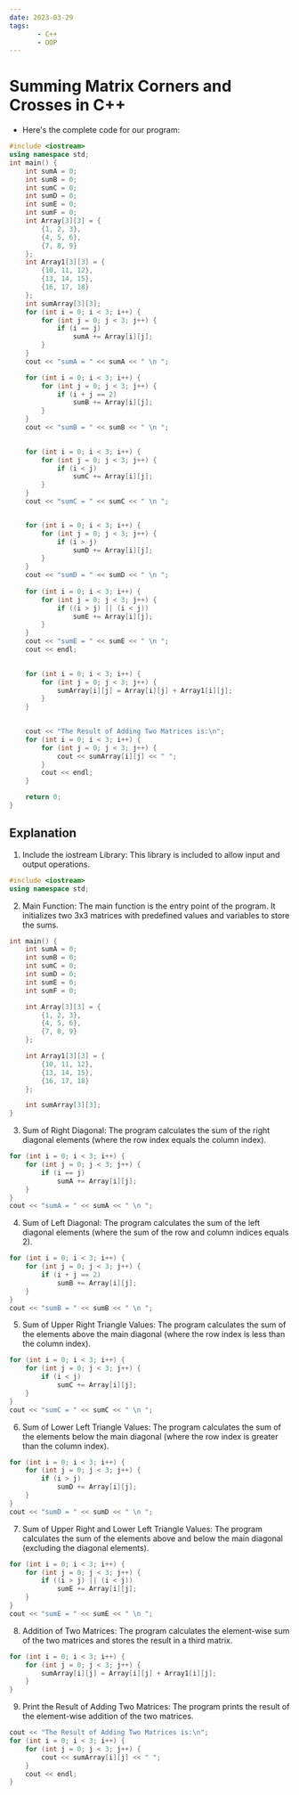 ```yaml
---
date: 2023-03-29
tags:
       - C++
       - OOP
---
```

# Summing Matrix Corners and Crosses in C++
- Here's the complete code for our program:
```cpp
#include <iostream>
using namespace std;
int main() {
    int sumA = 0;
    int sumB = 0;
    int sumC = 0;
    int sumD = 0;
    int sumE = 0;
    int sumF = 0;
    int Array[3][3] = {
        {1, 2, 3},
        {4, 5, 6},
        {7, 8, 9}
    };
    int Array1[3][3] = {
        {10, 11, 12},
        {13, 14, 15},
        {16, 17, 18}
    };
    int sumArray[3][3];
    for (int i = 0; i < 3; i++) {
        for (int j = 0; j < 3; j++) {
            if (i == j)
                sumA += Array[i][j];
        }
    }
    cout << "sumA = " << sumA << " \n ";

    for (int i = 0; i < 3; i++) {
        for (int j = 0; j < 3; j++) {
            if (i + j == 2)
                sumB += Array[i][j];
        }
    }
    cout << "sumB = " << sumB << " \n ";

    
    for (int i = 0; i < 3; i++) {
        for (int j = 0; j < 3; j++) {
            if (i < j)
                sumC += Array[i][j];
        }
    }
    cout << "sumC = " << sumC << " \n ";


    for (int i = 0; i < 3; i++) {
        for (int j = 0; j < 3; j++) {
            if (i > j)
                sumD += Array[i][j];
        }
    }
    cout << "sumD = " << sumD << " \n ";
    
    for (int i = 0; i < 3; i++) {
        for (int j = 0; j < 3; j++) {
            if ((i > j) || (i < j))
                sumE += Array[i][j];
        }
    }
    cout << "sumE = " << sumE << " \n ";
    cout << endl;

    
    for (int i = 0; i < 3; i++) {
        for (int j = 0; j < 3; j++) {
            sumArray[i][j] = Array[i][j] + Array1[i][j];
        }
    }

    
    cout << "The Result of Adding Two Matrices is:\n";
    for (int i = 0; i < 3; i++) {
        for (int j = 0; j < 3; j++) {
            cout << sumArray[i][j] << " ";
        }
        cout << endl;
    }

    return 0;
}
```
## Explanation
1. Include the iostream Library: This library is included to allow input and output operations.
```cpp
#include <iostream>
using namespace std;
```
2. Main Function: The main function is the entry point of the program. It initializes two 3x3 matrices with predefined values and variables to store the sums.
```cpp
int main() {
    int sumA = 0;
    int sumB = 0;
    int sumC = 0;
    int sumD = 0;
    int sumE = 0;
    int sumF = 0;

    int Array[3][3] = {
        {1, 2, 3},
        {4, 5, 6},
        {7, 8, 9}
    };

    int Array1[3][3] = {
        {10, 11, 12},
        {13, 14, 15},
        {16, 17, 18}
    };

    int sumArray[3][3];
}
```
3. Sum of Right Diagonal: The program calculates the sum of the right diagonal elements (where the row index equals the column index).
```cpp
for (int i = 0; i < 3; i++) {
    for (int j = 0; j < 3; j++) {
        if (i == j)
            sumA += Array[i][j];
    }
}
cout << "sumA = " << sumA << " \n ";
```
4. Sum of Left Diagonal: The program calculates the sum of the left diagonal elements (where the sum of the row and column indices equals 2).
```cpp
for (int i = 0; i < 3; i++) {
    for (int j = 0; j < 3; j++) {
        if (i + j == 2)
            sumB += Array[i][j];
    }
}
cout << "sumB = " << sumB << " \n ";
```
5. Sum of Upper Right Triangle Values: The program calculates the sum of the elements above the main diagonal (where the row index is less than the column index).
```cpp
for (int i = 0; i < 3; i++) {
    for (int j = 0; j < 3; j++) {
        if (i < j)
            sumC += Array[i][j];
    }
}
cout << "sumC = " << sumC << " \n ";
```
6. Sum of Lower Left Triangle Values: The program calculates the sum of the elements below the main diagonal (where the row index is greater than the column index).
```cpp
for (int i = 0; i < 3; i++) {
    for (int j = 0; j < 3; j++) {
        if (i > j)
            sumD += Array[i][j];
    }
}
cout << "sumD = " << sumD << " \n ";
```
7. Sum of Upper Right and Lower Left Triangle Values: The program calculates the sum of the elements above and below the main diagonal (excluding the diagonal elements).
```cpp
for (int i = 0; i < 3; i++) {
    for (int j = 0; j < 3; j++) {
        if ((i > j) || (i < j))
            sumE += Array[i][j];
    }
}
cout << "sumE = " << sumE << " \n ";
```
8. Addition of Two Matrices: The program calculates the element-wise sum of the two matrices and stores the result in a third matrix.
```cpp
for (int i = 0; i < 3; i++) {
    for (int j = 0; j < 3; j++) {
        sumArray[i][j] = Array[i][j] + Array1[i][j];
    }
}
```
9. Print the Result of Adding Two Matrices: The program prints the result of the element-wise addition of the two matrices.
```cpp
cout << "The Result of Adding Two Matrices is:\n";
for (int i = 0; i < 3; i++) {
    for (int j = 0; j < 3; j++) {
        cout << sumArray[i][j] << " ";
    }
    cout << endl;
}
```